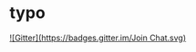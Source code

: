 # typo
[![Gitter](https://badges.gitter.im/Join Chat.svg)](https://gitter.im/saasbook/typo?utm_source=badge&utm_medium=badge&utm_campaign=pr-badge&utm_content=badge)